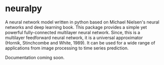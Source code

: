 # neuralpy

A neural network model written in python based on Michael Nielsen's neural networks and deep learning book.
This package provides a simple yet powerful fully-connected multilayer neural network. Since, this is a multilayer feedforward neural network, it is a universal approximator (Hornik, Stinchcombe and White, 1989).
 It can be used for a wide range of applications from image processing to time series prediction.

Documentation coming soon.
